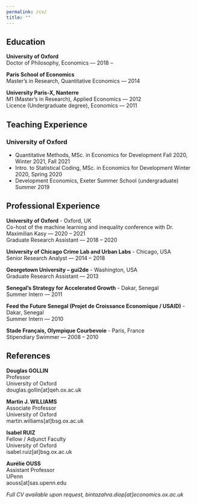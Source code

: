 ```yaml
---
permalink: /cv/
title: ""
---
```


## Education
**University of Oxford**  
Doctor of Philosophy, Economics –– 2018 –  

**Paris School of Economics**  
Master’s in Research, Quantitative Economics –– 2014  

**University Paris-X, Nanterre**  
M1 (Master’s in Research), Applied Economics –– 2012  
Licence (Undergraduate degree), Economics –– 2011  

## Teaching Experience  
 
### University of Oxford 
 * Quantitative Methods, MSc. in Economics for Development Fall 2020, Winter 2021, Fall 2021  
 * Intro. to Statistical Coding, MSc. in Economics for Development Winter 2020, Spring 2020  
 * Development Economics, Exeter Summer School (undergraduate) Summer 2019
 
## Professional Experience  
 
 **University of Oxford** - Oxford, UK  
 Co-host of the machine learning and inequality conference with Dr. Maximilian Kasy –– 2020 – 2021  
 Graduate Research Assistant –– 2018 – 2020 
 
 **University of Chicago Crime Lab and Urban Labs** - Chicago, USA  
 Senior Research Analyst –– 2014 – 2018  
 
 **Georgetown University – gui2de** - Washington, USA  
 Graduate Research Assistant –– 2013  
 
 **Senegal’s Strategy for Accelerated Growth** - Dakar, Senegal  
 Summer Intern –– 2011  
 
 **Feed the Future Senegal (Projet de Croissance Economique / USAID)** - Dakar, Senegal  
 Summer Intern –– 2010  
 
 **Stade Français, Olympique Courbevoie** - Paris, France  
Stipendiary Swimmer –– 2008 – 2010  


## References

**Douglas GOLLIN**  
Professor  
University of Oxford  
douglas.gollin[at]qeh.ox.ac.uk  


**Martin J. WILLIAMS**  
Associate Professor   
University of Oxford  
martin.williams[at]bsg.ox.ac.uk  

**Isabel RUIZ**  
Fellow / Adjunct Faculty  
University of Oxford  
isabel.ruiz[at]bsg.ox.ac.uk  

**Aurélie OUSS**  
Assistant Professor  
UPenn  
aouss[at]sas.upenn.edu  


_Full CV available upon request, bintazahra.diop[at]economics.ox.ac.uk_
